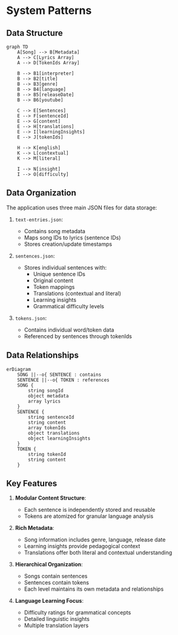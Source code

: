 # System Patterns

## Data Structure

```mermaid
graph TD
    A[Song] --> B[Metadata]
    A --> C[Lyrics Array]
    A --> D[TokenIds Array]

    B --> B1[interpreter]
    B --> B2[title]
    B --> B3[genre]
    B --> B4[language]
    B --> B5[releaseDate]
    B --> B6[youtube]

    C --> E[Sentences]
    E --> F[sentenceId]
    E --> G[content]
    E --> H[translations]
    E --> I[learningInsights]
    E --> J[tokenIds]

    H --> K[english]
    K --> L[contextual]
    K --> M[literal]

    I --> N[insight]
    I --> O[difficulty]
```

## Data Organization

The application uses three main JSON files for data storage:

1. `text-entries.json`:

   - Contains song metadata
   - Maps song IDs to lyrics (sentence IDs)
   - Stores creation/update timestamps

2. `sentences.json`:

   - Stores individual sentences with:
     - Unique sentence IDs
     - Original content
     - Token mappings
     - Translations (contextual and literal)
     - Learning insights
     - Grammatical difficulty levels

3. `tokens.json`:
   - Contains individual word/token data
   - Referenced by sentences through tokenIds

## Data Relationships

```mermaid
erDiagram
    SONG ||--o{ SENTENCE : contains
    SENTENCE ||--o{ TOKEN : references
    SONG {
        string songId
        object metadata
        array lyrics
    }
    SENTENCE {
        string sentenceId
        string content
        array tokenIds
        object translations
        object learningInsights
    }
    TOKEN {
        string tokenId
        string content
    }
```

## Key Features

1. **Modular Content Structure**:

   - Each sentence is independently stored and reusable
   - Tokens are atomized for granular language analysis

2. **Rich Metadata**:

   - Song information includes genre, language, release date
   - Learning insights provide pedagogical context
   - Translations offer both literal and contextual understanding

3. **Hierarchical Organization**:

   - Songs contain sentences
   - Sentences contain tokens
   - Each level maintains its own metadata and relationships

4. **Language Learning Focus**:
   - Difficulty ratings for grammatical concepts
   - Detailed linguistic insights
   - Multiple translation layers
